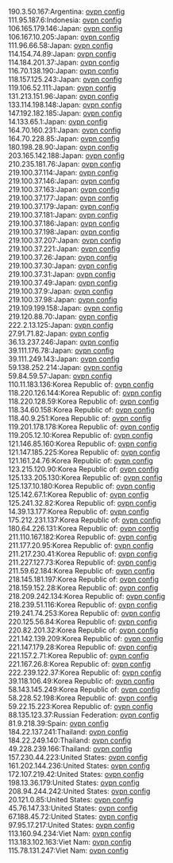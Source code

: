 190.3.50.167:Argentina: [ovpn config](vpn/190_3_50_167.ovpn)  
111.95.187.6:Indonesia: [ovpn config](vpn/111_95_187_6.ovpn)  
106.165.179.146:Japan: [ovpn config](vpn/106_165_179_146.ovpn)  
106.167.10.205:Japan: [ovpn config](vpn/106_167_10_205.ovpn)  
111.96.66.58:Japan: [ovpn config](vpn/111_96_66_58.ovpn)  
114.154.74.89:Japan: [ovpn config](vpn/114_154_74_89.ovpn)  
114.184.201.37:Japan: [ovpn config](vpn/114_184_201_37.ovpn)  
116.70.138.190:Japan: [ovpn config](vpn/116_70_138_190.ovpn)  
118.157.125.243:Japan: [ovpn config](vpn/118_157_125_243.ovpn)  
119.106.52.111:Japan: [ovpn config](vpn/119_106_52_111.ovpn)  
131.213.151.96:Japan: [ovpn config](vpn/131_213_151_96.ovpn)  
133.114.198.148:Japan: [ovpn config](vpn/133_114_198_148.ovpn)  
147.192.182.185:Japan: [ovpn config](vpn/147_192_182_185.ovpn)  
14.133.65.1:Japan: [ovpn config](vpn/14_133_65_1.ovpn)  
164.70.160.231:Japan: [ovpn config](vpn/164_70_160_231.ovpn)  
164.70.228.85:Japan: [ovpn config](vpn/164_70_228_85.ovpn)  
180.198.28.90:Japan: [ovpn config](vpn/180_198_28_90.ovpn)  
203.165.142.188:Japan: [ovpn config](vpn/203_165_142_188.ovpn)  
210.235.181.76:Japan: [ovpn config](vpn/210_235_181_76.ovpn)  
219.100.37.114:Japan: [ovpn config](vpn/219_100_37_114.ovpn)  
219.100.37.146:Japan: [ovpn config](vpn/219_100_37_146.ovpn)  
219.100.37.163:Japan: [ovpn config](vpn/219_100_37_163.ovpn)  
219.100.37.177:Japan: [ovpn config](vpn/219_100_37_177.ovpn)  
219.100.37.179:Japan: [ovpn config](vpn/219_100_37_179.ovpn)  
219.100.37.181:Japan: [ovpn config](vpn/219_100_37_181.ovpn)  
219.100.37.186:Japan: [ovpn config](vpn/219_100_37_186.ovpn)  
219.100.37.198:Japan: [ovpn config](vpn/219_100_37_198.ovpn)  
219.100.37.207:Japan: [ovpn config](vpn/219_100_37_207.ovpn)  
219.100.37.221:Japan: [ovpn config](vpn/219_100_37_221.ovpn)  
219.100.37.26:Japan: [ovpn config](vpn/219_100_37_26.ovpn)  
219.100.37.30:Japan: [ovpn config](vpn/219_100_37_30.ovpn)  
219.100.37.31:Japan: [ovpn config](vpn/219_100_37_31.ovpn)  
219.100.37.49:Japan: [ovpn config](vpn/219_100_37_49.ovpn)  
219.100.37.9:Japan: [ovpn config](vpn/219_100_37_9.ovpn)  
219.100.37.98:Japan: [ovpn config](vpn/219_100_37_98.ovpn)  
219.109.199.158:Japan: [ovpn config](vpn/219_109_199_158.ovpn)  
219.120.88.70:Japan: [ovpn config](vpn/219_120_88_70.ovpn)  
222.2.13.125:Japan: [ovpn config](vpn/222_2_13_125.ovpn)  
27.91.71.82:Japan: [ovpn config](vpn/27_91_71_82.ovpn)  
36.13.237.246:Japan: [ovpn config](vpn/36_13_237_246.ovpn)  
39.111.176.78:Japan: [ovpn config](vpn/39_111_176_78.ovpn)  
39.111.249.143:Japan: [ovpn config](vpn/39_111_249_143.ovpn)  
59.138.252.214:Japan: [ovpn config](vpn/59_138_252_214.ovpn)  
59.84.59.57:Japan: [ovpn config](vpn/59_84_59_57.ovpn)  
110.11.183.136:Korea Republic of: [ovpn config](vpn/110_11_183_136.ovpn)  
118.220.126.144:Korea Republic of: [ovpn config](vpn/118_220_126_144.ovpn)  
118.220.128.59:Korea Republic of: [ovpn config](vpn/118_220_128_59.ovpn)  
118.34.60.158:Korea Republic of: [ovpn config](vpn/118_34_60_158.ovpn)  
118.40.9.251:Korea Republic of: [ovpn config](vpn/118_40_9_251.ovpn)  
119.201.178.178:Korea Republic of: [ovpn config](vpn/119_201_178_178.ovpn)  
119.205.12.10:Korea Republic of: [ovpn config](vpn/119_205_12_10.ovpn)  
121.146.85.160:Korea Republic of: [ovpn config](vpn/121_146_85_160.ovpn)  
121.147.185.225:Korea Republic of: [ovpn config](vpn/121_147_185_225.ovpn)  
121.161.24.76:Korea Republic of: [ovpn config](vpn/121_161_24_76.ovpn)  
123.215.120.90:Korea Republic of: [ovpn config](vpn/123_215_120_90.ovpn)  
125.133.205.130:Korea Republic of: [ovpn config](vpn/125_133_205_130.ovpn)  
125.137.10.180:Korea Republic of: [ovpn config](vpn/125_137_10_180.ovpn)  
125.142.67.1:Korea Republic of: [ovpn config](vpn/125_142_67_1.ovpn)  
125.241.32.82:Korea Republic of: [ovpn config](vpn/125_241_32_82.ovpn)  
14.39.13.177:Korea Republic of: [ovpn config](vpn/14_39_13_177.ovpn)  
175.212.231.137:Korea Republic of: [ovpn config](vpn/175_212_231_137.ovpn)  
180.64.226.131:Korea Republic of: [ovpn config](vpn/180_64_226_131.ovpn)  
211.110.167.182:Korea Republic of: [ovpn config](vpn/211_110_167_182.ovpn)  
211.177.20.95:Korea Republic of: [ovpn config](vpn/211_177_20_95.ovpn)  
211.217.230.41:Korea Republic of: [ovpn config](vpn/211_217_230_41.ovpn)  
211.227.127.73:Korea Republic of: [ovpn config](vpn/211_227_127_73.ovpn)  
211.59.62.184:Korea Republic of: [ovpn config](vpn/211_59_62_184.ovpn)  
218.145.181.197:Korea Republic of: [ovpn config](vpn/218_145_181_197.ovpn)  
218.159.152.28:Korea Republic of: [ovpn config](vpn/218_159_152_28.ovpn)  
218.209.242.134:Korea Republic of: [ovpn config](vpn/218_209_242_134.ovpn)  
218.239.51.116:Korea Republic of: [ovpn config](vpn/218_239_51_116.ovpn)  
219.241.74.253:Korea Republic of: [ovpn config](vpn/219_241_74_253.ovpn)  
220.125.56.84:Korea Republic of: [ovpn config](vpn/220_125_56_84.ovpn)  
220.82.201.32:Korea Republic of: [ovpn config](vpn/220_82_201_32.ovpn)  
221.142.139.209:Korea Republic of: [ovpn config](vpn/221_142_139_209.ovpn)  
221.147.179.28:Korea Republic of: [ovpn config](vpn/221_147_179_28.ovpn)  
221.157.2.71:Korea Republic of: [ovpn config](vpn/221_157_2_71.ovpn)  
221.167.26.8:Korea Republic of: [ovpn config](vpn/221_167_26_8.ovpn)  
222.239.122.37:Korea Republic of: [ovpn config](vpn/222_239_122_37.ovpn)  
39.118.106.49:Korea Republic of: [ovpn config](vpn/39_118_106_49.ovpn)  
58.143.145.249:Korea Republic of: [ovpn config](vpn/58_143_145_249.ovpn)  
58.228.52.198:Korea Republic of: [ovpn config](vpn/58_228_52_198.ovpn)  
59.22.15.223:Korea Republic of: [ovpn config](vpn/59_22_15_223.ovpn)  
88.135.123.37:Russian Federation: [ovpn config](vpn/88_135_123_37.ovpn)  
81.9.218.39:Spain: [ovpn config](vpn/81_9_218_39.ovpn)  
184.22.137.241:Thailand: [ovpn config](vpn/184_22_137_241.ovpn)  
184.22.249.140:Thailand: [ovpn config](vpn/184_22_249_140.ovpn)  
49.228.239.166:Thailand: [ovpn config](vpn/49_228_239_166.ovpn)  
157.230.44.223:United States: [ovpn config](vpn/157_230_44_223.ovpn)  
161.202.144.236:United States: [ovpn config](vpn/161_202_144_236.ovpn)  
172.107.219.42:United States: [ovpn config](vpn/172_107_219_42.ovpn)  
198.13.36.179:United States: [ovpn config](vpn/198_13_36_179.ovpn)  
208.94.244.242:United States: [ovpn config](vpn/208_94_244_242.ovpn)  
20.121.0.85:United States: [ovpn config](vpn/20_121_0_85.ovpn)  
45.76.147.33:United States: [ovpn config](vpn/45_76_147_33.ovpn)  
67.188.45.72:United States: [ovpn config](vpn/67_188_45_72.ovpn)  
97.95.17.217:United States: [ovpn config](vpn/97_95_17_217.ovpn)  
113.160.94.234:Viet Nam: [ovpn config](vpn/113_160_94_234.ovpn)  
113.183.102.163:Viet Nam: [ovpn config](vpn/113_183_102_163.ovpn)  
115.78.131.247:Viet Nam: [ovpn config](vpn/115_78_131_247.ovpn)  
